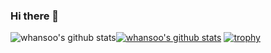 ### Hi there 👋


![whansoo's github stats](https://github-readme-stats.vercel.app/api?username=whansoo&show_icons=true)[![whansoo's github stats](https://github-readme-stats.vercel.app/api/top-langs/?username=whansoo&show_icons=true&hide_border=true&title_color=004386&icon_color=004386&layout=compact)](https://github.com/whansoo)
[![trophy](https://github-profile-trophy.vercel.app/?username=whansoo)](https://github.com/ryo-ma/github-profile-trophy)
<!--
**whansoo/whansoo** is a ✨ _special_ ✨ repository because its `README.md` (this file) appears on your GitHub profile.

Here are some ideas to get you started:

- 🔭 I’m currently working on ...
- 🌱 I’m currently learning ...
- 👯 I’m looking to collaborate on ...
- 🤔 I’m looking for help with ...
- 💬 Ask me about ...
- 📫 How to reach me: ...
- 😄 Pronouns: ...
- ⚡ Fun fact: ...
-->
